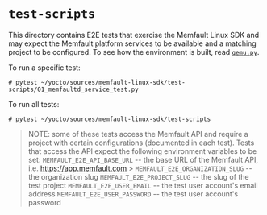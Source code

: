# `test-scripts`

This directory contains E2E tests that exercise the Memfault Linux SDK and may
expect the Memfault platform services to be available and a matching project to
be configured. To see how the environment is built, read [`qemu.py`](./qemu.py).

To run a specific test:

```console
# pytest ~/yocto/sources/memfault-linux-sdk/test-scripts/01_memfaultd_service_test.py
```

To run all tests:

```console
# pytest ~/yocto/sources/memfault-linux-sdk/test-scripts
```

> NOTE: some of these tests access the Memfault API and require a project with
> certain configurations (documented in each test). Tests that access the API
> expect the following environment variables to be set:
> `MEMFAULT_E2E_API_BASE_URL` -- the base URL of the Memfault API, i.e.
> https://app.memfault.com > `MEMFAULT_E2E_ORGANIZATION_SLUG` -- the
> organization slug `MEMFAULT_E2E_PROJECT_SLUG` -- the slug of the test project
> `MEMFAULT_E2E_USER_EMAIL` -- the test user account's email address
> `MEMFAULT_E2E_USER_PASSWORD` -- the test user account's password

